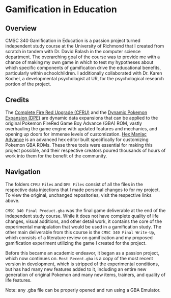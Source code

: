 # Gamification in Education

## Overview 

CMSC 340 Gamification in Education is a passion project turned independent study course at the University of Richmond that I created from scratch in tandem with Dr. David Balash in the computer science department. The overarching goal of the course was to provide me with a chance of making my own game in which to test my hypotheses about which specific components of gamification drive the educational benefits, particularly within schoolchildren. I additionally collaborated with Dr. Karen Kochel, a developmental psychologist at UR, for the psychological research portion of the project.

## Credits

The [Complete Fire Red Upgrade (CFRU)](https://github.com/Skeli789/Complete-Fire-Red-Upgrade) and the [Dynamic Pokemon Expansion (DPE)](https://github.com/Skeli789/Dynamic-Pokemon-Expansion) are dynamic data expansions that can be applied to the original Pokemon FireRed Game Boy Advance (GBA) ROM, vastly overhauling the game engine with updated features and mechanics, and opening up doors for immense levels of customization. [Hex Maniac Advance](https://github.com/haven1433/HexManiacAdvance/releases) is an advanced hex editor built specifically for customizing Pokemon GBA ROMs. These three tools were essential for making this project possible, and their respective creators poured thousands of hours of work into them for the benefit of the community.

## Navigation

The folders `CFRU Files` and `DPE Files` consist of all the files in the respective data injections that I made personal changes to for my project. To view the original, unchanged repositories, visit the respective links above.

`CMSC 340 Final Product.gba` was the final game deliverable at the end of the independent study course. While it does not have complete quality of life changes, visual additions, and other detail work, it contains the core of the experimental manipulation that would be used in a gamification study. The other main deliverable from this course is the `CMSC 340 Final Write-Up`, which consists of a literature review on gamification and my proposed gamification experiment utilizing the game I created for the project.

Before this became an academic endeavor, it began as a passion project, which now continues on. `Most Recent.gba` is a copy of the most recent version in development, which is stripped of the experimental conditions, but has had many new features added to it, including an entire new generation of original Pokemon and many new items, trainers, and quality of life features.

Note: any .gba file can be properly opened and run using a GBA Emulator.